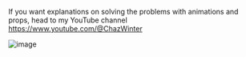 If you want explanations on solving the problems with animations and props, head to my YouTube channel
https://www.youtube.com/@ChazWinter

![image](https://github.com/ChazWinterYT/LeetCode-Solutions/assets/139367543/477e0dfa-0dc1-4273-ab31-1f39fa01c1ec)












